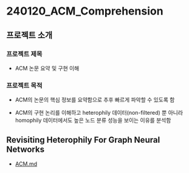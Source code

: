 # 240120_ACM_Comprehension

<!--  --> 

## 프로젝트 소개

### 프로젝트 제목

- ACM 논문 요약 및 구현 이해 

### 프로젝트 목적

- ACM의 논문의 핵심 정보를 요약함으로 추후 빠르게 파악할 수 있도록 함

- ACM의 구현 논리를 이해하고 heterophily 데이터(non-filtered) 뿐 아니라 homophily 데이터에서도 높은 노드 분류 성능을 보이는 이유를 분석함 


## Revisiting Heterophily For Graph Neural Networks

- [ACM.md](https://github.com/Hwismos/2024/blob/main/references/ACM.md)

